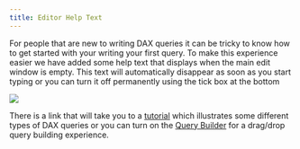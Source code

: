 ```yaml
---
title: Editor Help Text
---
```


For people that are new to writing DAX queries it can be tricky to know how to get started with your writing your first query. To make this experience easier we have added some help text that displays when the main edit window is empty. This text will automatically disappear as soon as you start typing or you can turn it off permanently using the tick box at the bottom

![](editor-help-text.png)

There is a link that will take you to a [tutorial](/tutorials/writing-dax-queries) which illustrates some different types of DAX queries or you can turn on the [Query Builder](../query-builder) for a drag/drop query building experience.